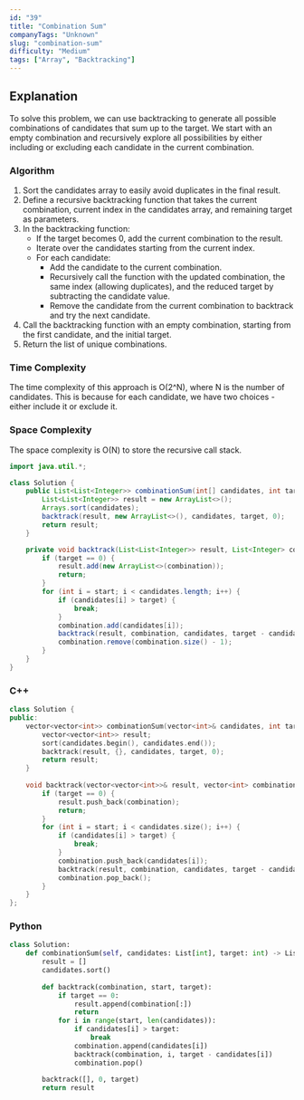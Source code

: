 ```yaml
---
id: "39"
title: "Combination Sum"
companyTags: "Unknown"
slug: "combination-sum"
difficulty: "Medium"
tags: ["Array", "Backtracking"]
---
```


## Explanation
To solve this problem, we can use backtracking to generate all possible combinations of candidates that sum up to the target. We start with an empty combination and recursively explore all possibilities by either including or excluding each candidate in the current combination.

### Algorithm
1. Sort the candidates array to easily avoid duplicates in the final result.
2. Define a recursive backtracking function that takes the current combination, current index in the candidates array, and remaining target as parameters.
3. In the backtracking function:
   - If the target becomes 0, add the current combination to the result.
   - Iterate over the candidates starting from the current index.
   - For each candidate:
     - Add the candidate to the current combination.
     - Recursively call the function with the updated combination, the same index (allowing duplicates), and the reduced target by subtracting the candidate value.
     - Remove the candidate from the current combination to backtrack and try the next candidate.
4. Call the backtracking function with an empty combination, starting from the first candidate, and the initial target.
5. Return the list of unique combinations.

### Time Complexity
The time complexity of this approach is O(2^N), where N is the number of candidates. This is because for each candidate, we have two choices - either include it or exclude it.

### Space Complexity
The space complexity is O(N) to store the recursive call stack.
```java
import java.util.*;

class Solution {
    public List<List<Integer>> combinationSum(int[] candidates, int target) {
        List<List<Integer>> result = new ArrayList<>();
        Arrays.sort(candidates);
        backtrack(result, new ArrayList<>(), candidates, target, 0);
        return result;
    }

    private void backtrack(List<List<Integer>> result, List<Integer> combination, int[] candidates, int target, int start) {
        if (target == 0) {
            result.add(new ArrayList<>(combination));
            return;
        }
        for (int i = start; i < candidates.length; i++) {
            if (candidates[i] > target) {
                break;
            }
            combination.add(candidates[i]);
            backtrack(result, combination, candidates, target - candidates[i], i);
            combination.remove(combination.size() - 1);
        }
    }
}
```

### C++
```cpp
class Solution {
public:
    vector<vector<int>> combinationSum(vector<int>& candidates, int target) {
        vector<vector<int>> result;
        sort(candidates.begin(), candidates.end());
        backtrack(result, {}, candidates, target, 0);
        return result;
    }
    
    void backtrack(vector<vector<int>>& result, vector<int> combination, vector<int>& candidates, int target, int start) {
        if (target == 0) {
            result.push_back(combination);
            return;
        }
        for (int i = start; i < candidates.size(); i++) {
            if (candidates[i] > target) {
                break;
            }
            combination.push_back(candidates[i]);
            backtrack(result, combination, candidates, target - candidates[i], i);
            combination.pop_back();
        }
    }
};
```

### Python
```python
class Solution:
    def combinationSum(self, candidates: List[int], target: int) -> List[List[int]]:
        result = []
        candidates.sort()
        
        def backtrack(combination, start, target):
            if target == 0:
                result.append(combination[:])
                return
            for i in range(start, len(candidates)):
                if candidates[i] > target:
                    break
                combination.append(candidates[i])
                backtrack(combination, i, target - candidates[i])
                combination.pop()
        
        backtrack([], 0, target)
        return result
```